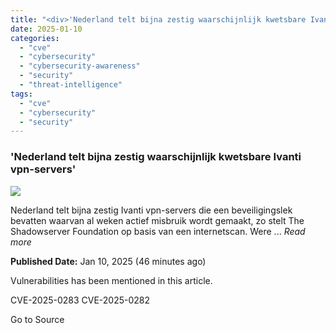 ```yaml
---
title: "<div>'Nederland telt bijna zestig waarschijnlijk kwetsbare Ivanti vpn-servers'</div>"
date: 2025-01-10
categories: 
  - "cve"
  - "cybersecurity"
  - "cybersecurity-awareness"
  - "security"
  - "threat-intelligence"
tags: 
  - "cve"
  - "cybersecurity"
  - "security"
---
```


### 'Nederland telt bijna zestig waarschijnlijk kwetsbare Ivanti vpn-servers'

![](https://upload.cvefeed.io/news/23406/thumbnail.jpg)

Nederland telt bijna zestig Ivanti vpn-servers die een beveiligingslek bevatten waarvan al weken actief misbruik wordt gemaakt, zo stelt The Shadowserver Foundation op basis van een internetscan. Were ... _Read more_

**Published Date:** Jan 10, 2025 (46 minutes ago)

Vulnerabilities has been mentioned in this article.

CVE-2025-0283 CVE-2025-0282

Go to Source

